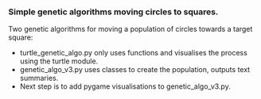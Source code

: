 ### Simple genetic algorithms moving circles to squares.

Two genetic algorithms for moving a population of circles towards a target square:

- turtle_genetic_algo.py only uses functions and visualises the process using the turtle module.
- genetic_algo_v3.py uses classes to create the population, outputs text summaries. 
- Next step is to add pygame visualisations to genetic_algo_v3.py. 
